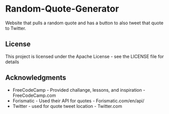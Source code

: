 # Random-Quote-Generator
Website that pulls a random quote and has a button to also tweet that quote to Twitter.

## License
This project is licensed under the Apache License - see the LICENSE file for details

## Acknowledgments
* FreeCodeCamp - Provided challange, lessons, and inspiration - FreeCodeCamp.com
* Forismatic - Used their API for quotes - Forismatic.com/en/api/
* Twitter - used for quote tweet location - Twitter.com
